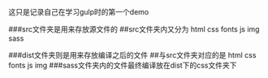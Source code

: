 这只是记录自己在学习gulp时的第一个demo


###src文件夹是用来存放源文件的
    ##src文件夹内又分为
    html
    css
    fonts
    js
    img
    sass

###dist文件夹则是用来存放编译之后的文件
    ##与src文件夹对应的是
    html
    css
    fonts
    js
    img
    ###sass文件夹内的文件最终编译放在dist下的css文件夹下
